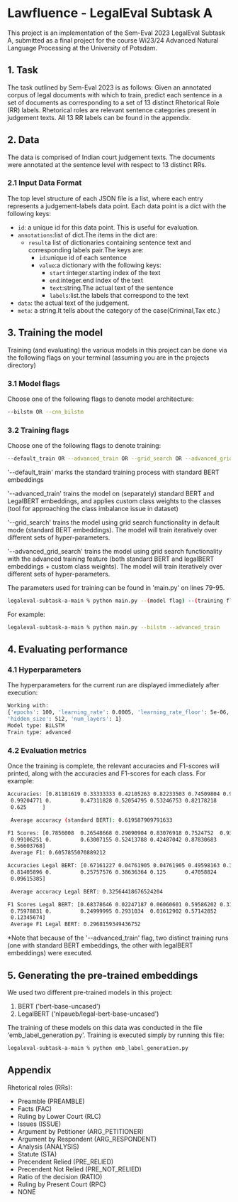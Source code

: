 # Lawfluence - LegalEval Subtask A
This project is an implementation of the Sem-Eval 2023 LegalEval Subtask A, submitted as a final project for the course Wi23/24 Advanced Natural Language Processing at the University of Potsdam. 

## 1. Task
The task outlined by Sem-Eval 2023 is as follows:
Given an annotated corpus of legal documents with which to train, predict each sentence in a set of documents as corresponding to a set of 13 distinct Rhetorical Role (RR) labels. Rhetorical roles are relevant sentence categories present in judgement texts. All 13 RR labels can be found in the appendix.

## 2. Data
The data is comprised of Indian court judgement texts. The documents were annotated at the sentence level with respect to 13 distinct RRs.  

### 2.1 Input Data Format

The top level structure of each JSON file is a list, where each entry represents a judgement-labels data point. Each data point is
a dict with the following keys:
- `id`: a unique id for this  data point. This is useful for evaluation.
- `annotations`:list of dict.The items in the dict are:
  - `result`a list of dictionaries containing sentence text and corresponding labels pair.The keys are:
    - `id`:unique id of each sentence
    - `value`:a dictionary with the following keys:
      - `start`:integer.starting index of the text
      - `end`:integer.end index of the text
      - `text`:string.The actual text of the sentence
      - `labels`:list.the labels that correspond to the text
- `data`: the actual text of the judgement.
- `meta`: a string.It tells about the category of the case(Criminal,Tax etc.)


## 3. Training the model 

Training (and evaluating) the various models in this project can be done via the following flags on your terminal (assuming you are in the projects directory)

### 3.1 Model flags
Choose one of the following flags to denote model architecture:

```bash
--bilstm OR --cnn_bilstm
```

### 3.2 Training flags
Choose one of the following flags to denote training:

```bash
--default_train OR --advanced_train OR --grid_search OR --advanced_grid_search
```
'--default_train' marks the standard training process with standard BERT embeddings

'--advanced_train' trains the model on (separately) standard BERT and LegalBERT embeddings, and applies custom class weights to the classes (tool for approaching the class imbalance issue in dataset)

'--grid_search' trains the model using grid search functionality in default mode (standard BERT embeddings). The model will train iteratively over different sets of hyper-parameters. 

'--advanced_grid_search' trains the model using grid search functionality with the advanced training feature (both standard BERT and legalBERT embeddings + custom class weights). The model will train iteratively over different sets of hyper-parameters. 


The parameters used for training can be found in 'main.py' on lines 79-95.

```bash
legaleval-subtask-a-main % python main.py --(model flag) --(training flag)
```
For example:

```bash
legaleval-subtask-a-main % python main.py --bilstm --advanced_train
```
## 4. Evaluating performance

### 4.1 Hyperparameters
The hyperparameters for the current run are displayed immediately after execution:

```bash
Working with: 
{'epochs': 100, 'learning_rate': 0.0005, 'learning_rate_floor': 5e-06, 'dropout': 0.25, 
'hidden_size': 512, 'num_layers': 1}
Model type: BiLSTM
Train type: advanced
```

### 4.2 Evaluation metrics
Once the training is complete, the relevant accuracies and F1-scores will printed, along with the accuracies and F1-scores for each class.
For example: 

```bash
Accuracies: [0.81181619 0.33333333 0.42105263 0.82233503 0.74509804 0.95604396
 0.99204771 0.         0.47311828 0.52054795 0.53246753 0.82178218
 0.625     ] 

 Average accuracy (standard BERT): 0.619587909791633

F1 Scores: [0.7856008  0.26548668 0.29090904 0.83076918 0.7524752  0.93548382
 0.99106251 0.         0.63007155 0.52413788 0.42487042 0.87830683
 0.56603768] 
 Average F1: 0.6057855070889212

Accuracies Legal BERT: [0.67161227 0.04761905 0.04761905 0.49598163 0.36842105 0.45238095
 0.81405896 0.         0.25757576 0.38636364 0.125      0.47058824
 0.09615385] 

 Average accuracy Legal BERT: 0.32564418676524204

F1 Scores Legal BERT: [0.68378646 0.02247187 0.06060601 0.59586202 0.31818177 0.16379307
 0.75978831 0.         0.24999995 0.2931034  0.01612902 0.57142852
 0.12345674] 
 Average F1 Legal BERT: 0.2968159349436752
```
*Note that because of the '--advanced_train' flag, two distinct training runs (one with standard BERT embeddings, the other with legalBERT embeddings) were executed. 

## 5. Generating the pre-trained embeddings
We used two different pre-trained models in this project:
1) BERT ('bert-base-uncased') 
2) LegalBERT ('nlpaueb/legal-bert-base-uncased')

The training of these models on this data was conducted in the file 'emb_label_generation.py'. Training is executed simply by running this file: 
```bash
legaleval-subtask-a-main % python emb_label_generation.py
```

## Appendix

Rhetorical roles (RRs): 
- Preamble (PREAMBLE)
- Facts (FAC)
- Ruling by Lower Court (RLC)
- Issues (ISSUE)
- Argument by Petitioner (ARG_PETITIONER)
- Argument by Respondent (ARG_RESPONDENT)
- Analysis (ANALYSIS)
- Statute (STA)
- Precendent Relied (PRE_RELIED)
- Precendent Not Relied (PRE_NOT_RELIED)
- Ratio of the decision (RATIO)
- Ruling by Present Court (RPC)
- NONE

